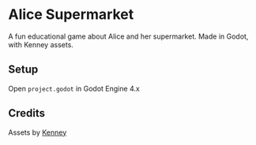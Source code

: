 # Alice Supermarket

A fun educational game about Alice and her supermarket. Made in Godot, with Kenney assets.

## Setup

Open `project.godot` in Godot Engine 4.x

## Credits

Assets by [Kenney](https://kenney.nl)
